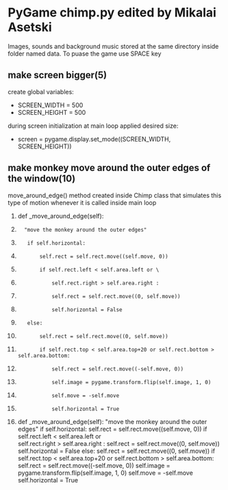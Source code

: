 # PyGame chimp.py edited by Mikalai Asetski

Images, sounds and background music stored at the same directory inside folder named data. 
To puase the game use SPACE key 

## make screen bigger(5)

create global variables: 
* SCREEN_WIDTH = 500
* SCREEN_HEIGHT = 500

during screen initialization at main loop applied desired size:
* screen = pygame.display.set_mode((SCREEN_WIDTH, SCREEN_HEIGHT))

## make monkey move around the outer edges of the window(10)

move_around_edge() method created inside Chimp class that simulates this type of motion whenever it is called inside main loop
1. def _move_around_edge(self):
2.       "move the monkey around the outer edges"
3.        if self.horizontal:
4.            self.rect = self.rect.move((self.move, 0))
5.            if self.rect.left < self.area.left or \
6.                self.rect.right > self.area.right :
7.                self.rect = self.rect.move((0, self.move)) 
8.                self.horizontal = False
9.        else:
10.            self.rect = self.rect.move((0, self.move)) 
11.            if self.rect.top < self.area.top+20 or self.rect.bottom > self.area.bottom:
12.                self.rect = self.rect.move((-self.move, 0))
13.                self.image = pygame.transform.flip(self.image, 1, 0)
14.                self.move = -self.move
15.                self.horizontal = True   

1. def _move_around_edge(self):
        "move the monkey around the outer edges"
        if self.horizontal:
            self.rect = self.rect.move((self.move, 0))
            if self.rect.left < self.area.left or \
                self.rect.right > self.area.right :
                self.rect = self.rect.move((0, self.move)) 
                self.horizontal = False
        else:
            self.rect = self.rect.move((0, self.move)) 
            if self.rect.top < self.area.top+20 or self.rect.bottom > self.area.bottom:
                self.rect = self.rect.move((-self.move, 0))
                self.image = pygame.transform.flip(self.image, 1, 0)
                self.move = -self.move
                self.horizontal = True   
